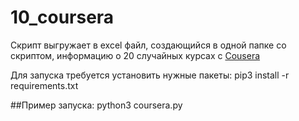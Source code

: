 # 10_coursera

Скрипт выгружает в excel файл, создающийся в одной папке со скриптом, информацию о 20 случайных курсах с [Cousera](https://www.coursera.org/)

Для запуска требуется установить нужные пакеты:
    pip3 install -r requirements.txt

##Пример запуска:
    python3 coursera.py